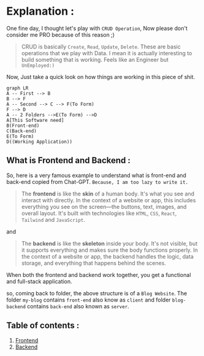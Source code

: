 
# Explanation :
One fine day, I thought let's play with `CRUD Operation`, Now please don't consider me PRO because of this reason ;)  
> CRUD is basically `Create`, `Read`, `Update`, `Delete`. These are basic operations that we play with Data. I mean it is actually interesting to build something that is working. Feels like an Engineer but `UnEmployed:)`

Now, Just take a quick look on how things are working in this piece of shit.
```mermaid
graph LR
A -- First --> B
B --> F
A -- Second --> C --> F(To Form)
F --> D
A -- 2 Folders -->E(To Form) -->D
A[This Software need]
B(Front-end)
C(Back-end)
E(To Form)
D((Working Application))
```

## What is Frontend and Backend :
 So, here is a very famous example to understand what is front-end and back-end copied from Chat-GPT.  `Because, I am too lazy to write it.`
 <a name="frontend"></a>
 > The **frontend** is like the **skin** of a human body. It's what you see and interact with directly. In the context of a website or app, this includes everything you see on the screen—the buttons, text, images, and overall layout.
It's built with technologies like `HTML`, `CSS`, `React`, `Tailwind`  and `JavaScript`.

and 

<a name="backend"></a>
> The **backend** is like the **skeleton** inside your body. It's not visible, but it supports everything and makes sure the body functions properly. In the context of a website or app, the backend handles the logic, data storage, and everything that happens behind the scenes.


When both the frontend and backend work together, you get a functional and full-stack application.   

so, coming back to folder, the above structure is of a `Blog Website`.  The folder `my-blog` contains `front-end` also know as `client` and folder `blog-backend` contains `back-end` also known as `server`.

## Table of contents :
1. [Frontend](#frontend)
2. [Backend](#backend)
